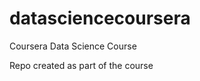 datasciencecoursera
===================

Coursera Data Science Course

Repo created as part of the course
